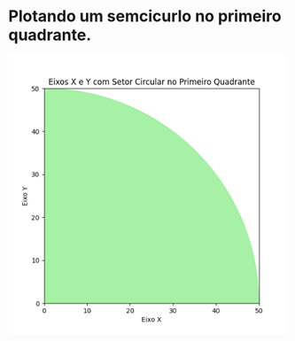 <h1>Plotando um semcicurlo no primeiro quadrante.</h1>


![Texto alternativo para acessibilidade](static\imagem\circulo.png)

